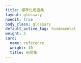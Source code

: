```yaml
---
title: 標準化用語集
layout: glossary
noedit: true
body_class: glossary
default_active_tag: fundamental
weight: 5
card:
  name: reference
  weight: 10
  title: 用語集
---
```


